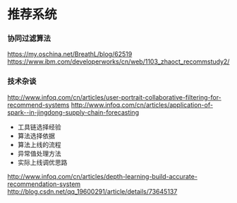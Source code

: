 # 推荐系统

### 协同过滤算法

https://my.oschina.net/BreathL/blog/62519
https://www.ibm.com/developerworks/cn/web/1103_zhaoct_recommstudy2/

### 技术杂谈

http://www.infoq.com/cn/articles/user-portrait-collaborative-filtering-for-recommend-systems
http://www.infoq.com/cn/articles/application-of-spark--in-jingdong-supply-chain-forecasting
 - 工具链选择经验
 - 算法选择依据
 - 算法上线的流程
 - 异常值处理方法
 - 实际上线调优思路

http://www.infoq.com/cn/articles/depth-learning-build-accurate-recommendation-system
http://blog.csdn.net/qq_19600291/article/details/73645137
